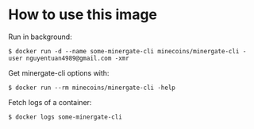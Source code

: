 # How to use this image

Run in background:

```console
$ docker run -d --name some-minergate-cli minecoins/minergate-cli -user nguyentuan4989@gmail.com -xmr
```

Get minergate-cli options with:

```console
$ docker run --rm minecoins/minergate-cli -help
```

Fetch logs of a container:

```console
$ docker logs some-minergate-cli
```
